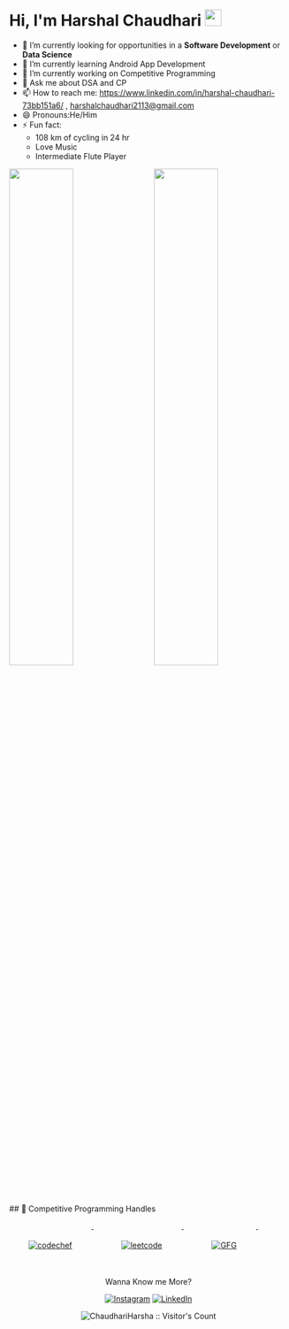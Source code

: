 # Hi, I'm Harshal Chaudhari <img src="https://raw.githubusercontent.com/MartinHeinz/MartinHeinz/master/wave.gif" width="30px">

<!--
**ChaudhariHarsha/ChaudhariHarsha** is a ✨ _special_ ✨ repository because its `README.md` (this file) appears on your GitHub profile.

Here are some ideas to get you started:-->
- 🔭 I’m currently looking for opportunities in a **Software Development** or **Data Science**
- 🌱 I’m currently learning Android App Development 
- 🔭 I’m currently working on Competitive Programming 
- 💬 Ask me about DSA and CP
- 📫 How to reach me: https://www.linkedin.com/in/harshal-chaudhari-73bb151a6/ , harshalchaudhari2113@gmail.com
- 😄 Pronouns:He/Him
- ⚡ Fun fact: 
     * 108 km of cycling in 24 hr
     * Love Music
     * Intermediate Flute Player

<img  src="https://github-readme-stats.vercel.app/api?username=ChaudhariHarsha&count_private=true&show_icons=true&hide_border=true&theme=react" width="48%" align="right" >
<img  src="https://github-readme-streak-stats.herokuapp.com/?user=ChaudhariHarsha&theme=react" width="48%" >
<br>
## 📢 Competitive Programming Handles
<p align="left">
    <a href="https://www.codechef.com/users/harshal_860">
    <img src="https://cp-logo.vercel.app/codechef/harshal_860" alt="codechef" style="vertical-align:top; margin:35px">
  </a>&nbsp;&nbsp;&nbsp;
  
  <a href="https://leetcode.com/Its_Me_Harshal/">
    <img src="https://cp-logo.vercel.app/leetcode/Its_Me_Harshal" alt="leetcode" style="vertical-align:top; margin:35px">
  </a>&nbsp;&nbsp;&nbsp;

  <a href="https://auth.geeksforgeeks.org/user/itsmeharshal/practice/">
    <img src="https://cp-logo.vercel.app/geeksforgeeks/itsmeharshal" alt="GFG" style="vertical-align:top; margin:35px">
  </a>&nbsp;&nbsp;&nbsp;
</p>
<p align="center">Wanna Know me More?</p>

<p align="center">

<a href="https://www.instagram.com/mr._imperfect____/">
<img src="https://img.shields.io/badge/-Instagram-%23eb13a5" alt="Instagram" /></a>  

<a href="https://www.linkedin.com/in/harshal-chaudhari-73bb151a6/">
<img src="https://img.shields.io/badge/-LinkedIn-%233781da" alt="LinkedIn"/></a>

</p>

<p align="center"><img src="https://visitor-badge.laobi.icu/badge?page_id=ChaudhariHarsha.ChaudhariHarsha" alt="ChaudhariHarsha :: Visitor's Count" /></p>
<br>

